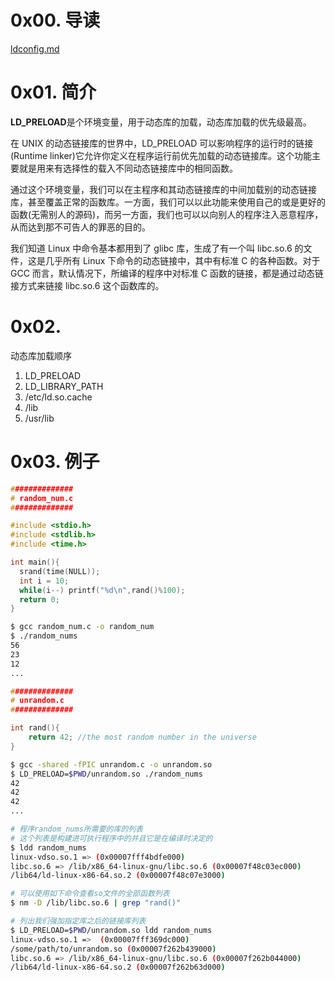 # 0x00. 导读

[ldconfig.md](../util/ldconfig.md)

# 0x01. 简介

**LD_PRELOAD**是个环境变量，用于动态库的加载，动态库加载的优先级最高。

在 UNIX 的动态链接库的世界中，LD_PRELOAD 可以影响程序的运行时的链接(Runtime linker)它允许你定义在程序运行前优先加载的动态链接库。这个功能主要就是用来有选择性的载入不同动态链接库中的相同函数。

通过这个环境变量，我们可以在主程序和其动态链接库的中间加载别的动态链接库，甚至覆盖正常的函数库。一方面，我们可以以此功能来使用自己的或是更好的函数(无需别人的源码)，而另一方面，我们也可以以向别人的程序注入恶意程序，从而达到那不可告人的罪恶的目的。

我们知道 Linux 中命令基本都用到了 glibc 库，生成了有一个叫 libc.so.6 的文件，这是几乎所有 Linux 下命令的动态链接中，其中有标准 C 的各种函数。对于 GCC 而言，默认情况下，所编译的程序中对标准 C 函数的链接，都是通过动态链接方式来链接 libc.so.6 这个函数库的。

# 0x02. 

动态库加载顺序

1. LD_PRELOAD
2. LD_LIBRARY_PATH
3. /etc/ld.so.cache
4. /lib
5. /usr/lib

# 0x03. 例子

```c
##############
# random_num.c
##############

#include <stdio.h>
#include <stdlib.h>
#include <time.h>

int main(){
  srand(time(NULL));
  int i = 10;
  while(i--) printf("%d\n",rand()%100);
  return 0;
}
```

```bash
$ gcc random_num.c -o random_num
$ ./random_nums
56
23
12
...
```

```c
##############
# unrandom.c
##############

int rand(){
    return 42; //the most random number in the universe
}
```

```bash
$ gcc -shared -fPIC unrandom.c -o unrandom.so
$ LD_PRELOAD=$PWD/unrandom.so ./random_nums
42
42
42
...

# 程序random_nums所需要的库的列表
# 这个列表是构建进可执行程序中的并且它是在编译时决定的
$ ldd random_nums
linux-vdso.so.1 => (0x00007fff4bdfe000)
libc.so.6 => /lib/x86_64-linux-gnu/libc.so.6 (0x00007f48c03ec000)
/lib64/ld-linux-x86-64.so.2 (0x00007f48c07e3000)

# 可以使用如下命令查看so文件的全部函数列表
$ nm -D /lib/libc.so.6 | grep "rand()"

# 列出我们强加指定库之后的链接库列表
$ LD_PRELOAD=$PWD/unrandom.so ldd random_nums
linux-vdso.so.1 =>  (0x00007fff369dc000)
/some/path/to/unrandom.so (0x00007f262b439000)
libc.so.6 => /lib/x86_64-linux-gnu/libc.so.6 (0x00007f262b044000)
/lib64/ld-linux-x86-64.so.2 (0x00007f262b63d000)
```